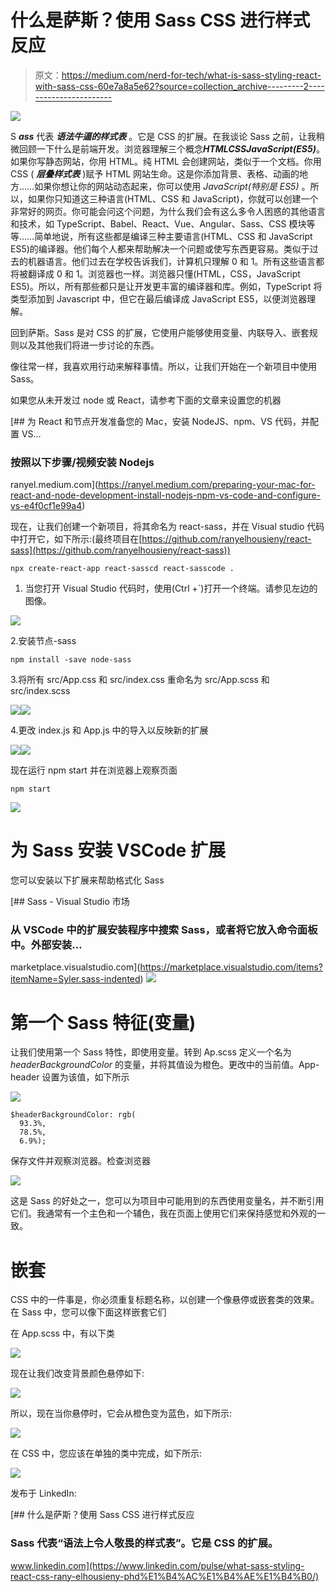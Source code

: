 # 什么是萨斯？使用 Sass CSS 进行样式反应

> 原文：<https://medium.com/nerd-for-tech/what-is-sass-styling-react-with-sass-css-60e7a8a5e62?source=collection_archive---------2----------------------->

![](img/d3dab7c836fcc4d4fb1900eb37c84327.png)

S ***ass*** 代表 ***语法牛逼的样式表*** 。它是 CSS 的扩展。在我谈论 Sass 之前，让我稍微回顾一下什么是前端开发。浏览器理解三个概念***HTML******CSS******JavaScript(ES5)***。如果你写静态网站，你用 HTML。纯 HTML 会创建网站，类似于一个文档。你用 CSS ( ***层叠样式表*** )赋予 HTML 网站生命。这是你添加背景、表格、动画的地方……如果你想让你的网站动态起来，你可以使用 *JavaScript(特别是 ES5)* 。所以，如果你只知道这三种语言(HTML、CSS 和 JavaScript)，你就可以创建一个非常好的网页。你可能会问这个问题，为什么我们会有这么多令人困惑的其他语言和技术，如 TypeScript、Babel、React、Vue、Angular、Sass、CSS 模块等等……简单地说，所有这些都是编译三种主要语言(HTML、CSS 和 JavaScript ES5)的编译器。他们每个人都来帮助解决一个问题或使写东西更容易。类似于过去的机器语言。他们过去在学校告诉我们，计算机只理解 0 和 1。所有这些语言都将被翻译成 0 和 1。浏览器也一样。浏览器只懂(HTML，CSS，JavaScript ES5)。所以，所有那些都只是让开发更丰富的编译器和库。例如，TypeScript 将类型添加到 Javascript 中，但它在最后编译成 JavaScript ES5，以便浏览器理解。

回到萨斯。Sass 是对 CSS 的扩展，它使用户能够使用变量、内联导入、嵌套规则以及其他我们将进一步讨论的东西。

像往常一样，我喜欢用行动来解释事情。所以，让我们开始在一个新项目中使用 Sass。

如果您从未开发过 node 或 React，请参考下面的文章来设置您的机器

[](https://ranyel.medium.com/preparing-your-mac-for-react-and-node-development-install-nodejs-npm-vs-code-and-configure-vs-e4f0cf1e99a4) [## 为 React 和节点开发准备您的 Mac，安装 NodeJS、npm、VS 代码，并配置 VS…

### 按照以下步骤/视频安装 Nodejs

ranyel.medium.com](https://ranyel.medium.com/preparing-your-mac-for-react-and-node-development-install-nodejs-npm-vs-code-and-configure-vs-e4f0cf1e99a4) 

现在，让我们创建一个新项目，将其命名为 react-sass，并在 Visual studio 代码中打开它，如下所示:(最终项目在[https://github.com/ranyelhousieny/react-sass](https://github.com/ranyelhousieny/react-sass))

```
npx create-react-app react-sasscd react-sasscode .
```

1.  当您打开 Visual Studio 代码时，使用(Ctrl +`)打开一个终端。请参见左边的图像。

![](img/cc4ffdb9eee0219f2eabd1493dec7ecd.png)

2.安装节点-sass

```
npm install -save node-sass
```

3.将所有 src/App.css 和 src/index.css 重命名为 src/App.scss 和 src/index.scss

![](img/a52a9d65a8d30456a82f23b323469e92.png)![](img/49d69cdcf81cbd188f11f9517de06a11.png)

4.更改 index.js 和 App.js 中的导入以反映新的扩展

![](img/e91260857484d6ef665707c5ae5906f2.png)![](img/96da4e16c3d6ff5bd621fb153252cb47.png)

现在运行 npm start 并在浏览器上观察页面

```
npm start
```

![](img/2cdb6656c90bff7323bd8a997d3c696b.png)

# 为 Sass 安装 VSCode 扩展

您可以安装以下扩展来帮助格式化 Sass

[](https://marketplace.visualstudio.com/items?itemName=Syler.sass-indented) [## Sass - Visual Studio 市场

### 从 VSCode 中的扩展安装程序中搜索 Sass，或者将它放入命令面板中。外部安装…

marketplace.visualstudio.com](https://marketplace.visualstudio.com/items?itemName=Syler.sass-indented) ![](img/ad1c1c1371dea309bd1689a959f43a63.png)

# 第一个 Sass 特征(变量)

让我们使用第一个 Sass 特性，即使用变量。转到 Ap.scss 定义一个名为 *headerBackgroundColor* 的变量，并将其值设为橙色。更改中的当前值。App-header 设置为该值，如下所示

![](img/503a706994b7e5ce021d164b2c777562.png)

```
$headerBackgroundColor: rgb(
  93.3%,
  78.5%,
  6.9%);
```

保存文件并观察浏览器。检查浏览器

![](img/bc22cb766be5f0ac564515635df3d829.png)

这是 Sass 的好处之一，您可以为项目中可能用到的东西使用变量名，并不断引用它们。我通常有一个主色和一个辅色，我在页面上使用它们来保持感觉和外观的一致。

# 嵌套

CSS 中的一件事是，你必须重复标题名称，以创建一个像悬停或嵌套类的效果。在 Sass 中，您可以像下面这样嵌套它们

在 App.scss 中，有以下类

![](img/541edc736dc6f69c0f31248a0c6e491f.png)

现在让我们改变背景颜色悬停如下:

![](img/1a73fb759bc7d377f286b95925c99bf0.png)

所以，现在当你悬停时，它会从橙色变为蓝色，如下所示:

![](img/163778d46d974a7fc4efc2911c64524e.png)

在 CSS 中，您应该在单独的类中完成，如下所示:

![](img/3576d504b235dbd00ef768b9f39c564a.png)

发布于 LinkedIn:

[](https://www.linkedin.com/pulse/what-sass-styling-react-css-rany-elhousieny-phd%E1%B4%AC%E1%B4%AE%E1%B4%B0/) [## 什么是萨斯？使用 Sass CSS 进行样式反应

### Sass 代表“语法上令人敬畏的样式表”。它是 CSS 的扩展。

www.linkedin.com](https://www.linkedin.com/pulse/what-sass-styling-react-css-rany-elhousieny-phd%E1%B4%AC%E1%B4%AE%E1%B4%B0/)